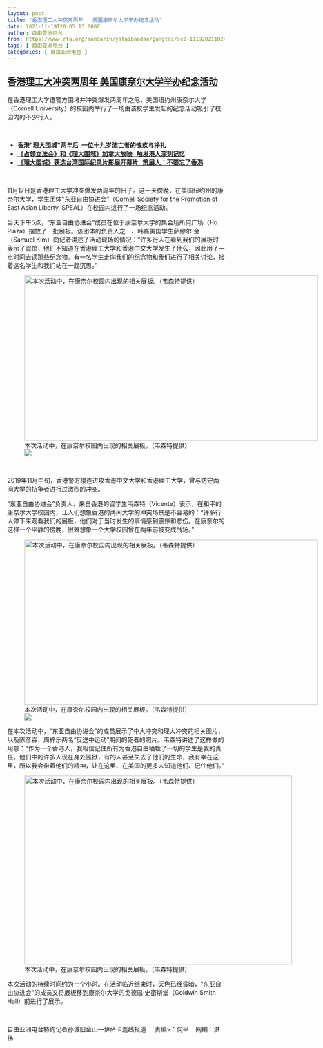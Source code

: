 ```yaml
---
layout: post
title: "香港理工大冲突两周年   美国康奈尔大学举办纪念活动"
date: 2021-11-19T20:05:13.000Z
author: 自由亚洲电台
from: https://www.rfa.org/mandarin/yataibaodao/gangtai/sc2-11192021102402.html
tags: [ 自由亚洲电台 ]
categories: [ 自由亚洲电台 ]
---
```

<!--1637352313000-->
[香港理工大冲突两周年   美国康奈尔大学举办纪念活动](https://www.rfa.org/mandarin/yataibaodao/gangtai/sc2-11192021102402.html)
------

<div>
<p></p><p>在香港理工大学遭警方围堵并冲突爆发两周年之际，美国纽约州康奈尔大学（<span>Cornell University</span><span>）的校园内举行了一场由该校学生发起的纪念活动吸引了校园内的不少行人。</span></p><p><br/></p><ul><li><a href="https://www.rfa.org/mandarin/yataibaodao/gangtai/al-11162021135736.html"><strong>香港"理大围城"两年后  一位十九岁流亡者的愧疚与挣扎</strong></a></li><li><strong><a href="https://www.rfa.org/mandarin/yataibaodao/gangtai/lf-08302021120030.html">《占领立法会》和《理大围城》加拿大放映   触发港人深刻记忆</a></strong></li><li><strong><a href="https://www.rfa.org/mandarin/yataibaodao/gangtai/hx0324a-03242021064427.html">《理大围城》获选台湾国际纪录片影展开幕片   策展人：不要忘了香港</a></strong></li></ul><p><br/></p><p>11<span>月</span><span>17</span><span>日是香港理工大学冲突爆发两周年的日子。这一天傍晚，在美国纽约州的康奈尔大学，学生团体</span><span>“</span><span>东亚自由协进会</span><span>”</span><span>（</span><span>Cornell Society for the Promotion of East Asian Liberty, SPEAL</span><span>）在校园内进行了一场纪念活动。</span></p><p><span>当天下午</span><span>5</span><span>点，</span><span>“</span><span>东亚自由协进会</span><span>”</span><span>成员在位于康奈尔大学的集会场所何广场（</span><span>Ho Plaza</span><span>）摆放了一批展板。该团体的负责人之一、韩裔美国学生萨缪尔</span><span>·</span><span>金（</span><span>Samuel Kim</span><span>）向记者讲述了活动现场的情况：</span><span>“</span><span>许多行人在看到我们的展板时表示了震惊，他们不知道在香港理工大学和香港中文大学发生了什么，因此用了一点时间去读那些纪念物。有一名学生走向我们的纪念物和我们进行了相关讨论，接着这名学生和我们站在一起沉思。</span><span>”</span></p><p><span><figure class="image-richtext image-inline captioned" style="width:680px;"><img alt="本次活动中，在康奈尔校园内出现的相关展板。（韦森特提供）" height="383" src="https://www.rfa.org/mandarin/yataibaodao/gangtai/sc2-11192021102402.html/m1119-sc2.jpg/@@images/7bbf5629-ab26-4603-9b82-fc805b05df7e.jpeg" title="M1119-SC2.JPG" width="680"/><figcaption class="image-caption">本次活动中，在康奈尔校园内出现的相关展板。（韦森特提供）</figcaption><small></small><div id="zoomattribute"><a data-caption="本次活动中，在康奈尔校园内出现的相关展板。（韦森特提供）" data-fancybox="" href="https://www.rfa.org/mandarin/yataibaodao/gangtai/sc2-11192021102402.html/m1119-sc2.jpg" id="single_image" title="本次活动中，在康奈尔校园内出现的相关展板。（韦森特提供）"><img src="/++plone++rfa-resources/img/icon-zoom.png"/></a></div></figure> </span></p><p><span>2019</span><span>年</span><span>11</span><span>月中旬，香港警方接连进攻香港中文大学和香港理工大学，曾与防守两间大学的抗争者进行过激烈的冲突。</span></p><p><span>“</span><span>东亚自由协进会</span><span>”</span><span>负责人、来自香港的留学生韦森特（</span><span>Vicente</span><span>）表示，在和平的康奈尔大学校园内，让人们想象香港的两间大学的冲突场景是不容易的：</span><span>“</span><span>许多行人停下来观看我们的展板，他们对于当时发生的事情感到震惊和悲伤。在康奈尔的这样一个平静的傍晚，很难想象一个大学校园曾在两年前被变成战场。</span><span>”</span></p><p><span><figure class="image-richtext image-inline captioned" style="width:680px;"><img alt="本次活动中，在康奈尔校园内出现的相关展板。（韦森特提供）" height="383" src="https://www.rfa.org/mandarin/yataibaodao/gangtai/sc2-11192021102402.html/m1119-sc3.jpg/@@images/f9d747f5-9bab-4950-95d1-9039f2771248.jpeg" title="M1119-SC3.JPG" width="680"/><figcaption class="image-caption">本次活动中，在康奈尔校园内出现的相关展板。（韦森特提供）</figcaption><small></small><div id="zoomattribute"><a data-caption="本次活动中，在康奈尔校园内出现的相关展板。（韦森特提供）" data-fancybox="" href="https://www.rfa.org/mandarin/yataibaodao/gangtai/sc2-11192021102402.html/m1119-sc3.jpg" id="single_image" title="本次活动中，在康奈尔校园内出现的相关展板。（韦森特提供）"><img src="/++plone++rfa-resources/img/icon-zoom.png"/></a></div></figure></span></p><p><span>在本次活动中，</span><span>“</span><span>东亚自由协进会</span><span>”</span><span>的成员展示了中大冲突和理大冲突的相关图片，以及陈彦霖、周梓乐两名</span><span>“</span><span>反送中运动</span><span>”</span><span>期间的死者的照片。韦森特讲述了这样做的用意：</span><span>“</span><span>作为一个香港人，我相信记住所有为香港自由牺牲了一切的学生是我的责任。他们中的许多人现在身处监狱，有的人甚至失去了他们的生命，我有幸在这里，所以我会带着他们的精神，让在这里、在美国的更多人知道他们、记住他们。</span><span>”</span></p><p><span><figure class="image-richtext image-inline captioned" style="width:620px;"><img alt="本次活动中，在康奈尔校园内出现的相关展板。（韦森特提供）" height="438" src="https://www.rfa.org/mandarin/yataibaodao/gangtai/sc2-11192021102402.html/m1119-sc4.jpg/@@images/52ba2b68-1540-4359-baee-48074f89c7dd.jpeg" title="M1119-SC4.JPG" width="620"/><figcaption class="image-caption">本次活动中，在康奈尔校园内出现的相关展板。（韦森特提供）</figcaption><small></small></figure></span></p><p><span>本次活动的持续时间约为一个小时。在活动临近结束时，天色已经昏暗，</span><span>“</span><span>东亚自由协进会</span><span>”</span><span>的成员又将展板移到康奈尔大学的戈德温</span><span>·</span><span>史密斯堂（</span><span>Goldwin Smith Hall</span><span>）前进行了展示。</span></p><p><br/></p><p><span>自由亚洲电台特约记者孙诚旧金山—伊萨卡连线报道     责编&gt;：何平    网编：洪伟<br/></span></p>
</div>
